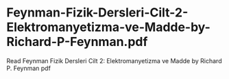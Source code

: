 # Feynman-Fizik-Dersleri-Cilt-2-Elektromanyetizma-ve-Madde-by-Richard-P-Feynman.pdf
Read Feynman Fizik Dersleri Cilt 2: Elektromanyetizma ve Madde by Richard P. Feynman pdf
